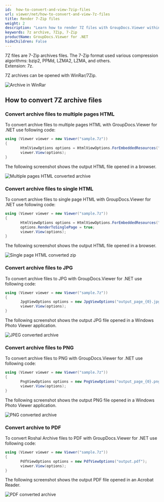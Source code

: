 ```yaml
---
id:  how-to-convert-and-view-7zip-files
url: viewer/net/how-to-convert-and-view-7z-files
title: Render 7-Zip files
weight: 2
description: "Learn how to render 7Z files with GroupDocs.Viewer within your .NET applications."
keywords: 7z archive, 7Zip, 7-Zip
productName: GroupDocs.Viewer for .NET
hideChildren: False
---
```


7Z files are 7-Zip archives files.
The 7-Zip format used various compression algorithms:  bzip2, PPMd, LZMA2, LZMA, and others. \
Extension: 7z.

7Z archives can be opened with WinRar/7Zip.

![Archive in WinRar](viewer/net/images/how-to-convert-and-view-7z-files/7z-in-winrar.png)

## How to convert 7Z archive files

### Convert archive files to multiple pages HTML

To convert archive files to multiple pages HTML with GroupDocs.Viewer for .NET use following code:

```csharp
using (Viewer viewer = new Viewer("sample.7z"))
{
       HtmlViewOptions options = HtmlViewOptions.ForEmbeddedResources("output_page_{0}.html");
       viewer.View(options);
}
```

The following screenshot shows the output HTML file opened in a browser.

![Multiple pages HTML converted archive](viewer/net/images/how-to-convert-and-view-7z-files/7z-to-multiple-html.png)

### Convert archive files to single HTML

To convert archive files to single page HTML with GroupDocs.Viewer for .NET use following code:

```csharp
using (Viewer viewer = new Viewer("sample.7z"))
{
       HtmlViewOptions options = HtmlViewOptions.ForEmbeddedResources("output.html");
       options.RenderToSinglePage = true;
       viewer.View(options);
}
```

The following screenshot shows the output HTML file opened in a browser.

![Single page HTML converted zip](viewer/net/images/how-to-convert-and-view-7z-files/7z-to-single-html.png)

### Convert archive files to JPG

To convert archive files to JPG with GroupDocs.Viewer for .NET use following code:

```csharp
using (Viewer viewer = new Viewer("sample.7z"))
{
       JpgViewOptions options = new JpgViewOptions("output_page_{0}.jpg");
       viewer.View(options);
}
```

The following screenshot shows the output JPG file opened in a Windows Photo Viewer application.

![JPEG converted archive](viewer/net/images/how-to-convert-and-view-7z-files/7z-in-jpg.png)

### Convert archive files to PNG

To convert archive files to PNG with GroupDocs.Viewer for .NET use following code:

```csharp
using (Viewer viewer = new Viewer("sample.7z"))
{
       PngViewOptions options = new PngViewOptions("output_page_{0}.png");
       viewer.View(options);
}
```

The following screenshot shows the output PNG file opened in a Windows Photo Viewer application.

![PNG converted archive](viewer/net/images/how-to-convert-and-view-7z-files/7z-in-png.png)

### Convert archive to PDF

To convert Roshal Archive files to PDF with GroupDocs.Viewer for .NET use following code:

```csharp
using (Viewer viewer = new Viewer("sample.7z"))
{
       PdfViewOptions options = new PdfViewOptions("output.pdf");
       viewer.View(options);
}
```

The following screenshot shows the output PDF file opened in an Acrobat Reader.

![PDF converted archive](viewer/net/images/how-to-convert-and-view-7z-files/7z-in-pdf.png)
